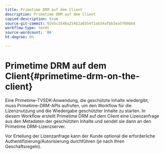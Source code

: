 ```yaml
---
title: Primetime DRM auf dem Client
description: Primetime DRM auf dem Client
copied-description: true
source-git-commit: 02ebc3548a254b2a6554f1ab34afbb3ea5f09bb8
workflow-type: tm+mt
source-wordcount: '86'
ht-degree: 0%

---
```


# Primetime DRM auf dem Client{#primetime-drm-on-the-client}

Eine Primetime-TVSDK-Anwendung, die geschützte Inhalte wiedergibt, muss Primetime-DRM-APIs aufrufen, um den Workflow für die Lizenznutzung und die Wiedergabe geschützter Inhalte zu starten. In diesem Workflow erstellt Primetime DRM auf dem Client eine Lizenzanfrage aus den Metadaten der geschützten Inhalte und sendet sie dann an den Primetime DRM-Lizenzserver.

Vor Erteilung der Lizenzanfrage kann der Kunde optional die erforderliche Authentifizierung/Autorisierung durchführen (je nach Ihren Geschäftsregeln).
